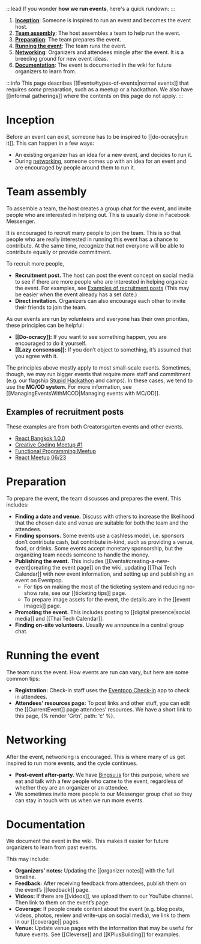 :::lead
If you wonder **how we run events**, here's a quick rundown:
:::

1. [**Inception**](#inception): Someone is inspired to run an event and becomes the event host.
2. [**Team assembly**](#team-assembly): The host assembles a team to help run the event.
3. [**Preparation**](#preparation): The team prepares the event.
4. [**Running the event**](#running-the-event): The team runs the event.
5. [**Networking**](#networking): Organizers and attendees mingle after the event. It is a breeding ground for new event ideas.
6. [**Documentation**](#documentation): The event is documented in the wiki for future organizers to learn from.

:::info
This page describes [[Events#types-of-events|normal events]] that requires _some_ preparation, such as a meetup or a hackathon. We also have [[informal gatherings]] where the contents on this page do not apply.
:::

# Inception

Before an event can exist, someone has to be inspired to [[do-ocracy|run it]]. This can happen in a few ways:

- An existing organizer has an idea for a new event, and decides to run it.
- During [networking](#networking), someone comes up with an idea for an event and are encouraged by people around them to run it.

# Team assembly

To assemble a team, the host creates a group chat for the event, and invite people who are interested in helping out. This is usually done in Facebook Messenger.

It is encouraged to recruit many people to join the team. This is so that people who are really interested in running this event has a chance to contribute. At the same time, recognize that not everyone will be able to contribute equally or provide commitment.

To recruit more people,

- **Recruitment post.** The host can post the event concept on social media to see if there are more people who are interested in helping organize the event. For examples, see [Examples of recruitment posts](#examples-of-recruitment-posts) (This may be easier when the event already has a set date.)
- **Direct invitation.** Organizers can also encourage each other to invite their friends to join the team.

As our events are run by volunteers and everyone has their own priorities, these principles can be helpful:

- **[[Do-ocracy]]:** If you want to see something happen, you are encouraged to do it yourself.
- **[[Lazy consensus]]:** If you don’t object to something, it’s assumed that you agree with it.

The principles above mostly apply to most small-scale events. Sometimes, though, we may run bigger events that require more staff and commitment (e.g. our flagship [Stupid Hackathon](https://stupid.hackathon.in.th/) and camps). In these cases, we tend to use the **MC/OD system.** For more information, see [[ManagingEventsWithMCOD|Managing events with MC/OD]].

## Examples of recruitment posts

These examples are from both Creatorsgarten events and other events.

- [React Bangkok 1.0.0](https://www.facebook.com/buffalo660/posts/pfbid0LTceKLxG2R17zGVuuZWnXz7uHtymdAy2yEgRRmE5awEj2Mr9AA9i2xYqZJu3nv4cl)
- [Creative Coding Meetup #1](https://www.facebook.com/dtinth/posts/pfbid02P9MsmrdyRumCFC3uzLKzfFJ7YBe7eCbsSs5pqjMEbLRY5M2SpbJo9Lkuxffc9PHGl)
- [Functional Programming Meetup](https://www.facebook.com/phoomparin.mano/posts/pfbid021KiUKXSU8Q9m87sMHZ2QoBDx3vEjuJYpDcmw6GSyjoSopL3aV5HaQymDuGU7Wxg5l)
- [React Meetup 06/23](https://www.facebook.com/devMasterSomeday/posts/pfbid02S1MLwXu9xtoqbD8wvkEsFJS6SPmRPbMf9K1tbmg6bwmvzYAMxoqBUTk6i3yEyCygl)

# Preparation

To prepare the event, the team discusses and prepares the event. This includes:

- **Finding a date and venue.** Discuss with others to increase the likelihood that the chosen date and venue are suitable for both the team and the attendees.
- **Finding sponsors.** Some events use a cashless model, i.e. sponsors don’t contribute cash, but contribute in-kind, such as providing a venue, food, or drinks. Some events accept monetary sponsorship, but the organizing team needs someone to handle the money.
- **Publishing the event.** This includes [[Events#creating-a-new-event|creating the event page]] on the wiki, updating [[Thai Tech Calendar]] with new event information, and setting up and publishing an event on Eventpop.
  - For tips on making the most of the ticketing system and reducing no-show rate, see our [[ticketing tips]] page.
  - To prepare image assets for the event, the details are in the [[event images]] page.
- **Promoting the event.** This includes posting to [[digital presence|social media]] and [[Thai Tech Calendar]].
- **Finding on-site volunteers.** Usually we announce in a central group chat.

# Running the event

The team runs the event. How events are run can vary, but here are some common tips:

- **Registration:** Check-in staff uses the [Eventpop Check-in][evp-checkin] app to check in attendees.
- **Attendees’ resources page:** To post links and other stuff, you can edit the [[CurrentEvent]] page attendees’ resources. We have a short link to this page, {% render 'Grtn', path: 'c' %}.

# Networking

After the event, networking is encouraged. This is where many of us get inspired to run more events, and the cycle continues.

- **Post-event after-party.** We have [Bingsu.js](https://bingsu.js.org/) for this purpose, where we eat and talk with a few people who came to the event, regardless of whether they are an organizer or an attendee.
- We sometimes invite more people to our Messenger group chat so they can stay in touch with us when we run more events.

# Documentation

We document the event in the wiki. This makes it easier for future organizers to learn from past events.

This may include:

- **Organizers’ notes:** Updating the [[organizer notes]] with the full timeline.
- **Feedback:** After receiving feedback from attendees, publish them on the event’s [[feedback]] page.
- **Videos:** If there are [[videos]], we upload them to our YouTube channel. Then link to them on the event’s page.
- **Coverage:** If people create content about the event (e.g. blog posts, videos, photos, review and write-ups on social media), we link to them in our [[coverage]] pages.
- **Venue:** Update venue pages with the information that may be useful for future events. See [[Cleverse]] and [[KPlusBuilding]] for examples.

[evp-checkin]: https://creators.eventpop.me/en/articles/3067981-%E0%B8%A7%E0%B8%B4%E0%B8%98%E0%B8%B5%E0%B8%81%E0%B8%B2%E0%B8%A3%E0%B9%83%E0%B8%8A-%E0%B8%87%E0%B8%B2%E0%B8%99%E0%B9%81%E0%B8%AD%E0%B8%9B%E0%B8%9E%E0%B8%A5%E0%B8%B4%E0%B9%80%E0%B8%84%E0%B8%8A%E0%B8%B1%E0%B8%99-eventpop-check-in-%E0%B8%AA%E0%B8%B3%E0%B8%AB%E0%B8%A3%E0%B8%B1%E0%B8%9A%E0%B9%80%E0%B8%8A-%E0%B8%81%E0%B8%AD%E0%B8%B4%E0%B8%99%E0%B8%9A%E0%B8%B1%E0%B8%95%E0%B8%A3%E0%B9%80%E0%B8%82-%E0%B8%B2%E0%B8%87%E0%B8%B2%E0%B8%99
